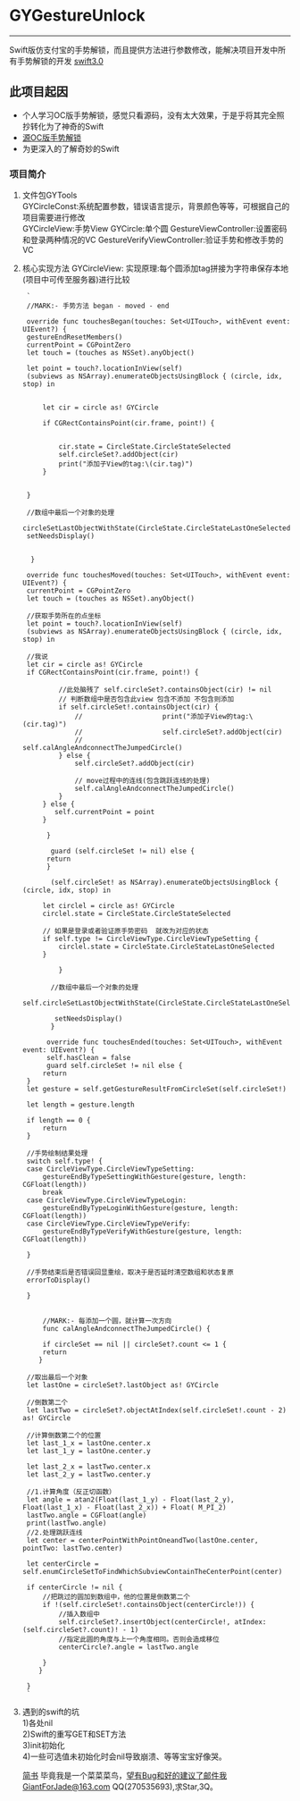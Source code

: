 # GYGestureUnlock
***
Swift版仿支付宝的手势解锁，而且提供方法进行参数修改，能解决项目开发中所有手势解锁的开发
[swift3.0](https://github.com/airfight/GYGestureUnlock/tags)
## 此项目起因
* 个人学习OC版手势解锁，感觉只看源码，没有太大效果，于是乎将其完全照抄转化为了神奇的Swift
* [源OC版手势解锁](https://github.com/iosdeveloperpanc/PCGestureUnlock)
* 为更深入的了解奇妙的Swift

### 项目简介
1. 文件包GYTools      
    GYCircleConst:系统配置参数，错误语言提示，背景颜色等等，可根据自己的项目需要进行修改      
    GYCircleView:手势View
    GYCircle:单个圆
    GestureViewController:设置密码和登录两种情况的VC
    GestureVerifyViewController:验证手势和修改手势的VC
2. 核心实现方法
    GYCircleView:
    实现原理:每个圆添加tag拼接为字符串保存本地(项目中可传至服务器)进行比较      
        
        ` 
        //MARK:- 手势方法 began - moved - end
    
        override func touchesBegan(touches: Set<UITouch>, withEvent event: UIEvent?) {
        gestureEndResetMembers()
        currentPoint = CGPointZero
        let touch = (touches as NSSet).anyObject()
        
        let point = touch?.locationInView(self)
        (subviews as NSArray).enumerateObjectsUsingBlock { (circle, idx, stop) in
            
            
            let cir = circle as! GYCircle
            
            if CGRectContainsPoint(cir.frame, point!) {
                
                
                cir.state = CircleState.CircleStateSelected
                self.circleSet?.addObject(cir)
                print("添加子View的tag:\(cir.tag)")
            }
            
            
        }
        
        //数组中最后一个对象的处理
        circleSetLastObjectWithState(CircleState.CircleStateLastOneSelected)
        setNeedsDisplay()
        
        
         }
    
        override func touchesMoved(touches: Set<UITouch>, withEvent event: UIEvent?) {
        currentPoint = CGPointZero
        let touch = (touches as NSSet).anyObject()
        
        //获取手势所在的点坐标
        let point = touch?.locationInView(self)
        (subviews as NSArray).enumerateObjectsUsingBlock { (circle, idx, stop) in
        
        //我说
        let cir = circle as! GYCircle
        if CGRectContainsPoint(cir.frame, point!) {
                
                //此处脑残了 self.circleSet?.containsObject(cir) != nil
                // 判断数组中是否包含此view 包含不添加 不包含则添加
                if self.circleSet!.containsObject(cir) {
                    //                    print("添加子View的tag:\(cir.tag)")
                    //                    self.circleSet?.addObject(cir)
                    //                    self.calAngleAndconnectTheJumpedCircle()
                } else {
                    self.circleSet?.addObject(cir)
                    
                    // move过程中的连线(包含跳跃连线的处理)
                    self.calAngleAndconnectTheJumpedCircle()
                }
            } else {
               self.currentPoint = point
            }
            
             }
        
              guard (self.circleSet != nil) else {
             return
             }
             
              (self.circleSet! as NSArray).enumerateObjectsUsingBlock { (circle, idx, stop) in
            
            let circlel = circle as! GYCircle
            circlel.state = CircleState.CircleStateSelected
            
            // 如果是登录或者验证原手势密码  就改为对应的状态
            if self.type != CircleViewType.CircleViewTypeSetting {
                circlel.state = CircleState.CircleStateLastOneSelected
            }
            
                }
        
              //数组中最后一个对象的处理
              self.circleSetLastObjectWithState(CircleState.CircleStateLastOneSelected)
        
               setNeedsDisplay()
              }
    
             override func touchesEnded(touches: Set<UITouch>, withEvent event: UIEvent?) {
             self.hasClean = false
             guard self.circleSet != nil else {
            return
        }
        let gesture = self.getGestureResultFromCircleSet(self.circleSet!)
        
        let length = gesture.length
        
        if length == 0 {
            return
        }
        
        //手势绘制结果处理
        switch self.type! {
        case CircleViewType.CircleViewTypeSetting:
            gestureEndByTypeSettingWithGesture(gesture, length: CGFloat(length))
            break
        case CircleViewType.CircleViewTypeLogin:
            gestureEndByTypeLoginWithGesture(gesture, length: CGFloat(length))
        case CircleViewType.CircleViewTypeVerify:
            gestureEndByTypeVerifyWithGesture(gesture, length: CGFloat(length))
            
        }
        
        //手势结束后是否错误回显重绘，取决于是否延时清空数组和状态复原
        errorToDisplay()
        
        }
        
        
            //MARK:- 每添加一个圆，就计算一次方向
            func calAngleAndconnectTheJumpedCircle() {
           
            if circleSet == nil || circleSet?.count <= 1 {
            return
           }
        
        //取出最后一个对象
        let lastOne = circleSet?.lastObject as! GYCircle
        
        //倒数第二个
        let lastTwo = circleSet?.objectAtIndex(self.circleSet!.count - 2) as! GYCircle
        
        //计算倒数第二个的位置
        let last_1_x = lastOne.center.x
        let last_1_y = lastOne.center.y
        
        let last_2_x = lastTwo.center.x
        let last_2_y = lastTwo.center.y
        
        //1.计算角度（反正切函数）
        let angle = atan2(Float(last_1_y) - Float(last_2_y), Float(last_1_x) - Float(last_2_x)) + Float( M_PI_2)
        lastTwo.angle = CGFloat(angle)
        print(lastTwo.angle)
        //2.处理跳跃连线
        let center = centerPointWithPointOneandTwo(lastOne.center, pointTwo: lastTwo.center)
        
        let centerCircle = self.enumCircleSetToFindWhichSubviewContainTheCenterPoint(center)
        
        if centerCircle != nil {
            //把跳过的圆加到数组中，他的位置是倒数第二个
            if !(self.circleSet!.containsObject(centerCircle!)) {
                //插入数组中
                self.circleSet?.insertObject(centerCircle!, atIndex: (self.circleSet?.count)! - 1)
                //指定此圆的角度与上一个角度相同。否则会造成移位
                centerCircle?.angle = lastTwo.angle
                
            }
           }
         
        }
        `
3. 遇到的swift的坑      
    1)各处nil     
    2)Swift的重写GET和SET方法     
    3)init初始化      
    4)一些可选值未初始化时会nil导致崩溃、等等宝宝好像哭。        
    
    [简书](http://www.jianshu.com/p/c2b437faee67)
   毕竟我是一个菜菜菜鸟，望有Bug和好的建议了邮件我GiantForJade@163.com QQ(270535693),求Star,3Q。

  


